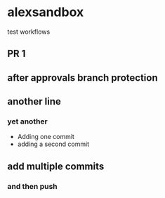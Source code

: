 # alexsandbox
test workflows

## PR 1

## after approvals branch protection

## another line

### yet another

* Adding one commit
* adding a second commit

## add multiple commits

### and then push
